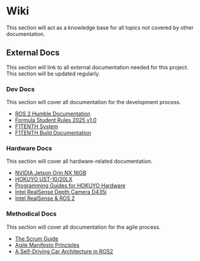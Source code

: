 # Wiki

This section will act as a knowledge base for all topics not covered by other documentation.

## External Docs

This section will link to all external documentation needed for this project. This section will be updated regularly.

### Dev Docs

This section will cover all documentation for the development process.

* [ROS 2 Humble Documentation](https://docs.ros.org/en/humble/index.html)
* [Formula Student Rules 2025 v1.0](https://www.formulastudent.de/fileadmin/user_upload/all/2025/rules/FS-Rules_2025_v1.0.pdf)
* [F1TENTH System](https://github.com/f1tenth/f1tenth_system)
* [F1TENTH Build Documentation](https://f1tenth.readthedocs.io/en/stable/index.html)

### Hardware Docs

This section will cover all hardware-related documentation.

* [NVIDIA Jetson Orin NX 16GB](https://developer.nvidia.com/embedded/downloads#?search=Data%20Sheet&tx=$product,jetson_agx_orin,jetson_orin_nx,jetson_orin_nano)
* [HOKUYO UST-10/20LX](https://www.hokuyo-aut.jp/search/single.php?serial=167#download)
* [Programming Guides for HOKUYO Hardware](https://sourceforge.net/p/urgnetwork/wiki/top_en/)
* [Intel RealSense Depth Camera D435i](https://www.intelrealsense.com/depth-camera-d435i/)
* [Intel RealSense & ROS 2](https://dev.intelrealsense.com/docs/ros2-wrapper)

### Methodical Docs

This section will cover all documentation for the agile process.

* [The Scrum Guide](https://scrumguides.org/docs/scrumguide/v2020/2020-Scrum-Guide-US.pdf#zoom=100)
* [Agile Manifesto Principles](https://agilemanifesto.org/principles.html)
* [A Self-Driving Car Architecture in ROS2](https://ieeexplore.ieee.org/document/9041020)
